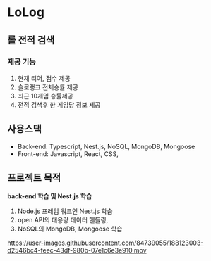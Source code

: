 # LoLog
 ## 롤 전적 검색
 ### 제공 기능
 1. 현재 티어, 점수 제공
 2. 솔로랭크 전체승률 제공
 3. 최근 10게임 승률제공
 4. 전적 검색후 한 게임당 정보 제공
 
 ## 사용스택
 - Back-end: Typescript, Nest.js, NoSQL, MongoDB, Mongoose
 - Front-end: Javascript, React, CSS, 
 
 ## 프로젝트 목적
 **back-end 학습 및 Nest.js 학습**
 1. Node.js 프레임 워크인 Nest.js 학습 
 2. open API의 대용량 데이터 헨들링, 
 3. NoSQL의 MongoDB, Mongoose 학습

https://user-images.githubusercontent.com/84739055/188123003-d2546bc4-feec-43df-980b-07e1c6e3e910.mov

